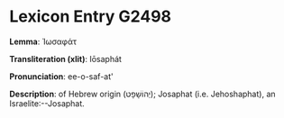 # Lexicon Entry G2498

**Lemma**: Ἰωσαφάτ

**Transliteration (xlit)**: Iōsaphát

**Pronunciation**: ee-o-saf-at'

**Description**:
of Hebrew origin (יְהוֹשָׁפָט); Josaphat (i.e. Jehoshaphat), an Israelite:--Josaphat.
